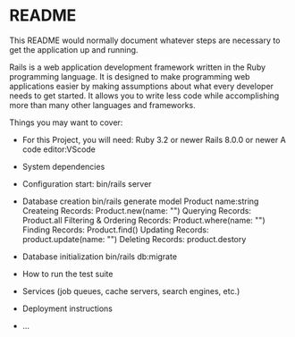 # README

This README would normally document whatever steps are necessary to get the application up and running.

Rails is a web application development framework written in the Ruby programming language.
It is designed to make programming web applications easier by making assumptions about what every developer needs to get started.
It allows you to write less code while accomplishing more than many other languages and frameworks.

Things you may want to cover:

* For this Project, you will need:
  Ruby 3.2 or newer
  Rails 8.0.0 or newer
  A code editor:VScode
* System dependencies

* Configuration
  start: bin/rails server
* Database creation
  bin/rails generate model Product name:string
  Createing Records: Product.new(name: "")
  Querying Records: Product.all
  Filtering & Ordering Records: Product.where(name: "")
  Finding Records: Product.find()
  Updating Records: product.update(name: "")
  Deleting Records: product.destory
* Database initialization
  bin/rails db:migrate
* How to run the test suite

* Services (job queues, cache servers, search engines, etc.)

* Deployment instructions

* ...
